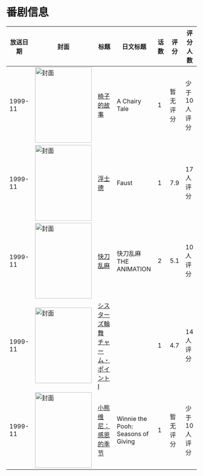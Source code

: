 # 番剧信息

|放送日期|封面|标题|日文标题|话数|评分|评分人数|
|---|---|---|---|---|---|---|
|1999-11|<img src="//lain.bgm.tv/pic/cover/c/69/5c/137381_8stNE.jpg" alt="封面" style="width:150px;height:200px;object-fit:cover;">|[椅子的故事](https://bangumi.tv/subject/137381)|A Chairy Tale|1|暂无评分|少于10人评分|
|1999-11|<img src="//lain.bgm.tv/pic/cover/c/84/60/112692_ZlRmR.jpg" alt="封面" style="width:150px;height:200px;object-fit:cover;">|[浮士德](https://bangumi.tv/subject/112692)|Faust|1|7.9|17人评分|
|1999-11|<img src="//lain.bgm.tv/pic/cover/c/79/ee/78070_DD9Gj.jpg" alt="封面" style="width:150px;height:200px;object-fit:cover;">|[快刀乱麻](https://bangumi.tv/subject/78070)|快刀乱麻 THE ANIMATION|2|5.1|10人评分|
|1999-11|<img src="/img/no_icon_subject.png" alt="封面" style="width:150px;height:200px;object-fit:cover;">|[シスターズ輪舞 チャーム・ポイントI](https://bangumi.tv/subject/108400)||1|4.7|14人评分|
|1999-11|<img src="/img/no_icon_subject.png" alt="封面" style="width:150px;height:200px;object-fit:cover;">|[小熊维尼：感恩的季节](https://bangumi.tv/subject/112512)|Winnie the Pooh: Seasons of Giving|1|暂无评分|少于10人评分|
